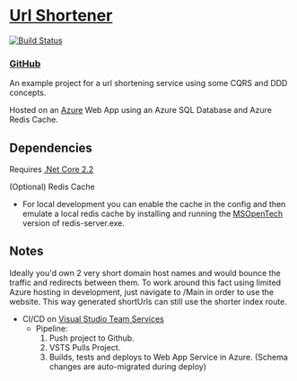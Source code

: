# [Url Shortener](https://url-shortener-app.azurewebsites.net/main)

[![Build Status](https://dev.azure.com/danothom10/UrlShortener/_apis/build/status/url-shortener-app%20-%20CI?branchName=master)](https://dev.azure.com/danothom10/UrlShortener/_build/latest?definitionId=2?branchName=master)

### [GitHub](https://github.com/DanoThom/url-shortener)

An example project for a url shortening service using some CQRS and DDD concepts.

Hosted on an [Azure](https://portal.azure.com) Web App using an Azure SQL Database and Azure Redis Cache.

## Dependencies

Requires [.Net Core 2.2](https://dotnet.microsoft.com/download/dotnet-core/2.2)

(Optional) Redis Cache
- For local development you can enable the cache in the config and then emulate a local redis cache by installing and running the [MSOpenTech](https://github.com/MicrosoftArchive/redis/releases) version of redis-server.exe.

## Notes

Ideally you'd own 2 very short domain host names and would bounce the traffic and redirects between them. To work around this fact using limited Azure hosting in development, just navigate to /Main in order to use the website. This way generated shortUrls can still use the shorter index route.

- CI/CD  on [Visual Studio Team Services](https://dev.azure.com/danothom10/UrlShortener/) 
  - Pipeline:
      1. Push project to Github.
      2. VSTS Pulls Project.
      3. Builds, tests and deploys to Web App Service in Azure. (Schema changes are auto-migrated during deploy)

